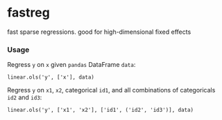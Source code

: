 # fastreg

fast sparse regressions. good for high-dimensional fixed effects

### Usage

Regress `y` on `x` given `pandas` DataFrame `data`:
```
linear.ols('y', ['x'], data)
```

Regress `y` on `x1`, `x2`, categorical `id1`, and all combinations of categoricals `id2` and `id3`:
```
linear.ols('y', ['x1', 'x2'], ['id1', ('id2', 'id3')], data)
```
